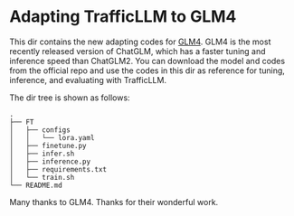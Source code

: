 # Adapting TrafficLLM to GLM4

This dir contains the new adapting codes for [GLM4](https://github.com/THUDM/GLM-4). GLM4 is the most recently released version of ChatGLM, which has a faster tuning and inference speed than ChatGLM2. You can download the model and codes from the official repo and use the codes in this dir as reference for tuning, inference, and evaluating with TrafficLLM. 

The dir tree is shown as follows:
```shell
.
├── FT
│   ├── configs
│   │   └── lora.yaml
│   ├── finetune.py
│   ├── infer.sh
│   ├── inference.py
│   ├── requirements.txt
│   └── train.sh
└── README.md
```
Many thanks to GLM4. Thanks for their wonderful work.
